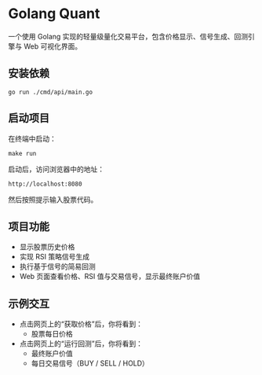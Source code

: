 # Golang Quant
一个使用 Golang 实现的轻量级量化交易平台，包含价格显示、信号生成、回测引擎与 Web 可视化界面。

## 安装依赖
```
go run ./cmd/api/main.go
```

## 启动项目
在终端中启动：
```
make run
```
启动后，访问浏览器中的地址：
```
http://localhost:8080
```
然后按照提示输入股票代码。

## 项目功能
- 显示股票历史价格
- 实现 RSI 策略信号生成
- 执行基于信号的简易回测
- Web 页面查看价格、RSI 值与交易信号，显示最终账户价值

## 示例交互
- 点击网页上的“获取价格”后，你将看到：
  - 股票每日价格
- 点击网页上的“运行回测”后，你将看到：
  - 最终账户价值
  - 每日交易信号（BUY / SELL / HOLD）
